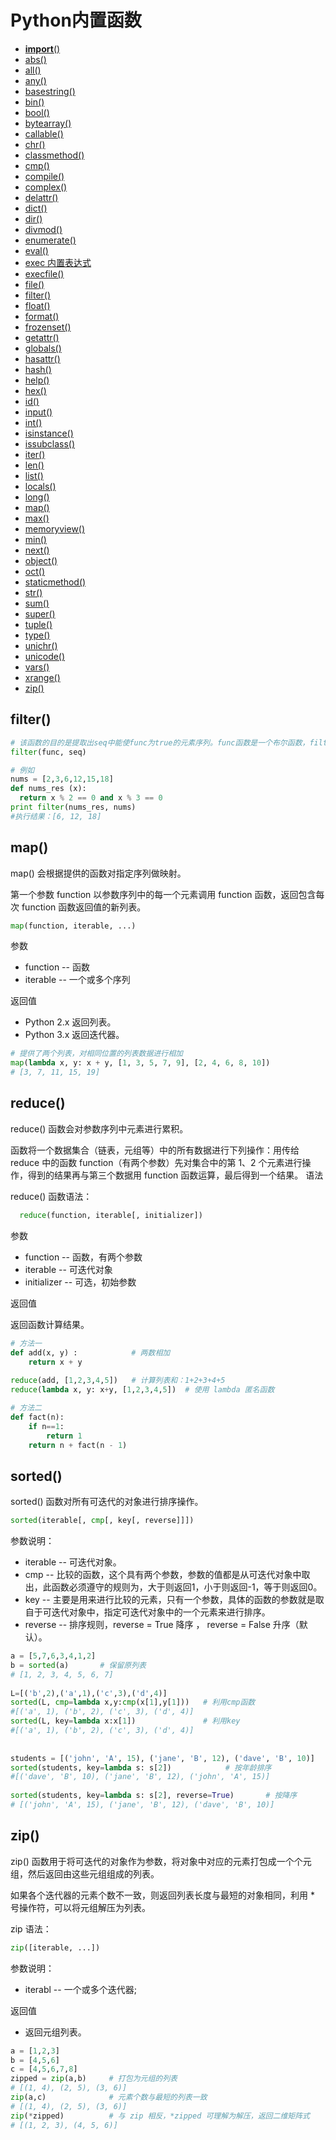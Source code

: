 # Python内置函数

* [__import__()](#__import__())
* [abs()](#abs())
* [all()](#all())
* [any()](#any())
* [basestring()](#basestring())
* [bin()](#bin())
* [bool()](#bool())
* [bytearray()](#bytearray())
* [callable()](#callable())
* [chr()](#chr())
* [classmethod()](#classmethod())
* [cmp()](#cmp())
* [compile()](#compile())
* [complex()](#complex())
* [delattr()](#delattr())
* [dict()](#dict())
* [dir()](#dir())
* [divmod()](#divmod())
* [enumerate()](#enumerate())
* [eval()](#eval())
* [exec 内置表达式](#exec内置表达式)
* [execfile()](#execfile())
* [file()](#file())
* [filter()](#filter())
* [float()](#float())
* [format()](#format())
* [frozenset()](#frozenset())
* [getattr()](#getattr())
* [globals()](#globals())
* [hasattr()](#hasattr())
* [hash()](#hash())
* [help()](#help())
* [hex()](#hex())
* [id()](#id())
* [input()](#input())
* [int()](#int())
* [isinstance()](#isinstance())
* [issubclass()](#issubclass())
* [iter()](#iter())
* [len()](#len())
* [list()](#list())
* [locals()](#locals())
* [long()](#long())
* [map()](#map())
* [max()](#max())
* [memoryview()](#memoryview())
* [min()](#min())
* [next()](#next())
* [object()](#object())
* [oct()](#oct())
* [staticmethod()](#staticmethod())
* [str()](#str())
* [sum()](#sum())
* [super()](#super())
* [tuple()](#tuple())
* [type()](#type())
* [unichr()](#unichr())
* [unicode()](#unicode())
* [vars()](#vars())
* [xrange()](#xrange())
* [zip()](#zip())



## filter()
```python
# 该函数的目的是提取出seq中能使func为true的元素序列。func函数是一个布尔函数，filter()函数调用这个函数一次作用于seq中的每一个元素，筛选出符合条件的元素，并以列表的形式返回。 
filter(func, seq) 

# 例如
nums = [2,3,6,12,15,18]
def nums_res (x):
  return x % 2 == 0 and x % 3 == 0
print filter(nums_res, nums)
#执行结果：[6, 12, 18]
```


## map()
map() 会根据提供的函数对指定序列做映射。

第一个参数 function 以参数序列中的每一个元素调用 function 函数，返回包含每次 function 函数返回值的新列表。
```python
map(function, iterable, ...)
```
参数
* function -- 函数
* iterable -- 一个或多个序列

返回值
* Python 2.x 返回列表。
* Python 3.x 返回迭代器。

```python
# 提供了两个列表，对相同位置的列表数据进行相加
map(lambda x, y: x + y, [1, 3, 5, 7, 9], [2, 4, 6, 8, 10])
# [3, 7, 11, 15, 19]
```


## reduce()

reduce() 函数会对参数序列中元素进行累积。

函数将一个数据集合（链表，元组等）中的所有数据进行下列操作：用传给 reduce 中的函数 function（有两个参数）先对集合中的第 1、2 个元素进行操作，得到的结果再与第三个数据用 function 函数运算，最后得到一个结果。
语法

reduce() 函数语法：
```python
  reduce(function, iterable[, initializer])
```
参数
* function -- 函数，有两个参数
* iterable -- 可迭代对象
* initializer -- 可选，初始参数

返回值

返回函数计算结果。
```python
# 方法一
def add(x, y) :            # 两数相加
    return x + y
 
reduce(add, [1,2,3,4,5])   # 计算列表和：1+2+3+4+5
reduce(lambda x, y: x+y, [1,2,3,4,5])  # 使用 lambda 匿名函数

# 方法二
def fact(n):
    if n==1:
        return 1
    return n + fact(n - 1)
```

## sorted()

sorted() 函数对所有可迭代的对象进行排序操作。

```python
sorted(iterable[, cmp[, key[, reverse]]])
```

参数说明：
* iterable -- 可迭代对象。
* cmp -- 比较的函数，这个具有两个参数，参数的值都是从可迭代对象中取出，此函数必须遵守的规则为，大于则返回1，小于则返回-1，等于则返回0。
* key -- 主要是用来进行比较的元素，只有一个参数，具体的函数的参数就是取自于可迭代对象中，指定可迭代对象中的一个元素来进行排序。
* reverse -- 排序规则，reverse = True 降序 ， reverse = False 升序（默认）。

```python
a = [5,7,6,3,4,1,2]
b = sorted(a)       # 保留原列表
# [1, 2, 3, 4, 5, 6, 7]
 
L=[('b',2),('a',1),('c',3),('d',4)]
sorted(L, cmp=lambda x,y:cmp(x[1],y[1]))   # 利用cmp函数
#[('a', 1), ('b', 2), ('c', 3), ('d', 4)]
sorted(L, key=lambda x:x[1])               # 利用key
#[('a', 1), ('b', 2), ('c', 3), ('d', 4)]
 
 
students = [('john', 'A', 15), ('jane', 'B', 12), ('dave', 'B', 10)]
sorted(students, key=lambda s: s[2])            # 按年龄排序
#[('dave', 'B', 10), ('jane', 'B', 12), ('john', 'A', 15)]
 
sorted(students, key=lambda s: s[2], reverse=True)       # 按降序
# [('john', 'A', 15), ('jane', 'B', 12), ('dave', 'B', 10)]

```

## zip()
zip() 函数用于将可迭代的对象作为参数，将对象中对应的元素打包成一个个元组，然后返回由这些元组组成的列表。

如果各个迭代器的元素个数不一致，则返回列表长度与最短的对象相同，利用 * 号操作符，可以将元组解压为列表。

zip 语法：
```python
zip([iterable, ...])
```

参数说明：
* iterabl -- 一个或多个迭代器;

返回值
* 返回元组列表。

```python
a = [1,2,3]
b = [4,5,6]
c = [4,5,6,7,8]
zipped = zip(a,b)     # 打包为元组的列表
# [(1, 4), (2, 5), (3, 6)]
zip(a,c)              # 元素个数与最短的列表一致
# [(1, 4), (2, 5), (3, 6)]
zip(*zipped)          # 与 zip 相反，*zipped 可理解为解压，返回二维矩阵式
# [(1, 2, 3), (4, 5, 6)]
```